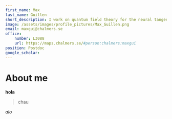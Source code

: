 ```yaml
---
first_name: Max
last_name: Guillen
short_description: I work on quantum field theory for the neural tangent kernel.
image: /assets/images/profile_pictures/Max_Guillen.png
email: maxgui@chalmers.se
office:
    number: L3088
    url: https://maps.chalmers.se/#person:chalmers:maxgui
position: Postdoc
google_scholar:
---
```


# About me

**hola**

> chau

*alo*